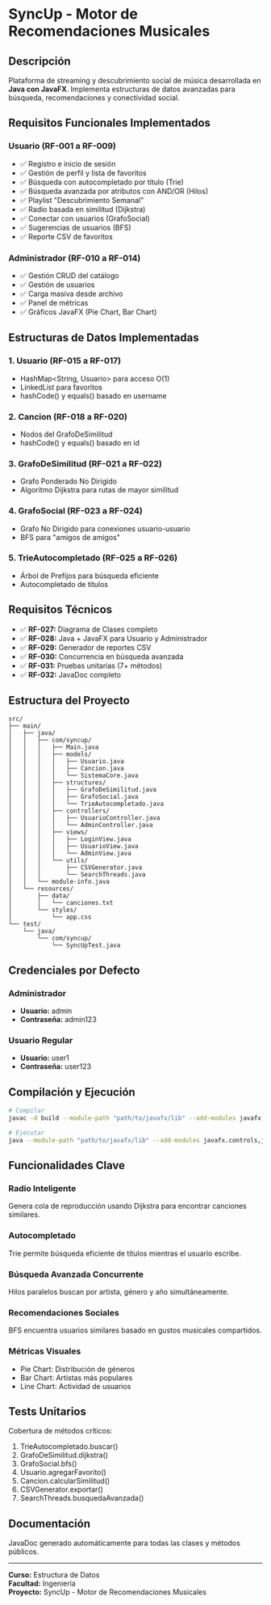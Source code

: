 # SyncUp - Motor de Recomendaciones Musicales

## Descripción
Plataforma de streaming y descubrimiento social de música desarrollada en **Java con JavaFX**. Implementa estructuras de datos avanzadas para búsqueda, recomendaciones y conectividad social.

## Requisitos Funcionales Implementados

### Usuario (RF-001 a RF-009)
- ✅ Registro e inicio de sesión
- ✅ Gestión de perfil y lista de favoritos
- ✅ Búsqueda con autocompletado por título (Trie)
- ✅ Búsqueda avanzada por atributos con AND/OR (Hilos)
- ✅ Playlist "Descubrimiento Semanal"
- ✅ Radio basada en similitud (Dijkstra)
- ✅ Conectar con usuarios (GrafoSocial)
- ✅ Sugerencias de usuarios (BFS)
- ✅ Reporte CSV de favoritos

### Administrador (RF-010 a RF-014)
- ✅ Gestión CRUD del catálogo
- ✅ Gestión de usuarios
- ✅ Carga masiva desde archivo
- ✅ Panel de métricas
- ✅ Gráficos JavaFX (Pie Chart, Bar Chart)

## Estructuras de Datos Implementadas

### 1. Usuario (RF-015 a RF-017)
- HashMap<String, Usuario> para acceso O(1)
- LinkedList<Cancion> para favoritos
- hashCode() y equals() basado en username

### 2. Cancion (RF-018 a RF-020)
- Nodos del GrafoDeSimilitud
- hashCode() y equals() basado en id

### 3. GrafoDeSimilitud (RF-021 a RF-022)
- Grafo Ponderado No Dirigido
- Algoritmo Dijkstra para rutas de mayor similitud

### 4. GrafoSocial (RF-023 a RF-024)
- Grafo No Dirigido para conexiones usuario-usuario
- BFS para "amigos de amigos"

### 5. TrieAutocompletado (RF-025 a RF-026)
- Árbol de Prefijos para búsqueda eficiente
- Autocompletado de títulos

## Requisitos Técnicos

- ✅ **RF-027:** Diagrama de Clases completo
- ✅ **RF-028:** Java + JavaFX para Usuario y Administrador
- ✅ **RF-029:** Generador de reportes CSV
- ✅ **RF-030:** Concurrencia en búsqueda avanzada
- ✅ **RF-031:** Pruebas unitarias (7+ métodos)
- ✅ **RF-032:** JavaDoc completo

## Estructura del Proyecto

```
src/
├── main/
│   ├── java/
│   │   ├── com/syncup/
│   │   │   ├── Main.java
│   │   │   ├── models/
│   │   │   │   ├── Usuario.java
│   │   │   │   ├── Cancion.java
│   │   │   │   └── SistemaCore.java
│   │   │   ├── structures/
│   │   │   │   ├── GrafoDeSimilitud.java
│   │   │   │   ├── GrafoSocial.java
│   │   │   │   └── TrieAutocompletado.java
│   │   │   ├── controllers/
│   │   │   │   ├── UsuarioController.java
│   │   │   │   └── AdminController.java
│   │   │   ├── views/
│   │   │   │   ├── LoginView.java
│   │   │   │   ├── UsuarioView.java
│   │   │   │   └── AdminView.java
│   │   │   └── utils/
│   │   │       ├── CSVGenerator.java
│   │   │       └── SearchThreads.java
│   │   └── module-info.java
│   └── resources/
│       ├── data/
│       │   └── canciones.txt
│       └── styles/
│           └── app.css
└── test/
    └── java/
        └── com/syncup/
            └── SyncUpTest.java
```

## Credenciales por Defecto

### Administrador
- **Usuario:** admin
- **Contraseña:** admin123

### Usuario Regular
- **Usuario:** user1
- **Contraseña:** user123

## Compilación y Ejecución

```bash
# Compilar
javac -d build --module-path "path/to/javafx/lib" --add-modules javafx.controls,javafx.graphics,javafx.base src/main/java/module-info.java src/main/java/com/syncup/*.java src/main/java/com/syncup/*/*.java

# Ejecutar
java --module-path "path/to/javafx/lib" --add-modules javafx.controls,javafx.graphics,javafx.base -cp build com.syncup.Main
```

## Funcionalidades Clave

### Radio Inteligente
Genera cola de reproducción usando Dijkstra para encontrar canciones similares.

### Autocompletado
Trie permite búsqueda eficiente de títulos mientras el usuario escribe.

### Búsqueda Avanzada Concurrente
Hilos paralelos buscan por artista, género y año simultáneamente.

### Recomendaciones Sociales
BFS encuentra usuarios similares basado en gustos musicales compartidos.

### Métricas Visuales
- Pie Chart: Distribución de géneros
- Bar Chart: Artistas más populares
- Line Chart: Actividad de usuarios

## Tests Unitarios
Cobertura de métodos críticos:
1. TrieAutocompletado.buscar()
2. GrafoDeSimilitud.dijkstra()
3. GrafoSocial.bfs()
4. Usuario.agregarFavorito()
5. Cancion.calcularSimilitud()
6. CSVGenerator.exportar()
7. SearchThreads.busquedaAvanzada()

## Documentación
JavaDoc generado automáticamente para todas las clases y métodos públicos.

---

**Curso:** Estructura de Datos  
**Facultad:** Ingeniería  
**Proyecto:** SyncUp - Motor de Recomendaciones Musicales